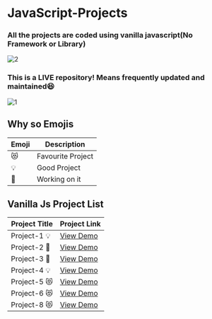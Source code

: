 # JavaScript-Projects
### All the projects are coded using vanilla javascript(No Framework or Library)
![2](https://media.wired.com/photos/59322df1a312645844993529/master/pass/testing.gif)

### This is a LIVE repository! Means frequently updated and maintained:laughing: 
![1](https://i.ya-webdesign.com/images/transparent-live-animated-gif-12.gif) 

## Why so Emojis

| Emoji                             | Description                                                             |
| ------------------------------------------ | ------------------------------------------------------------------------ |
| :heart_eyes_cat:                                  | Favourite Project|
|   💡                      | Good Project      |
| 📕                              | Working on it |

## Vanilla Js Project List 

| Project Title                              | Project Link                                                             |
| ------------------------------------------ | ------------------------------------------------------------------------ |
| Project-1 💡                                 | [View Demo](https://cselonewolf.github.io/JavaScript-Projects/Project-1/)             |
| Project-2 📕                         | [View Demo](https://cselonewolf.github.io/JavaScript-Projects/Project-2/)       |
| Project-3 📕                              | [View Demo](https://cselonewolf.github.io/JavaScript-Projects/Project-3/)            |
| Project-4 💡                                 | [View Demo](https://cselonewolf.github.io/JavaScript-Projects/Project-4/)             |
| Project-5 :heart_eyes_cat:                                 | [View Demo](https://cselonewolf.github.io/JavaScript-Projects/Project-5/)|
| Project-6 :heart_eyes_cat:                                 | [View Demo](https://cselonewolf.github.io/JavaScript-Projects/Project-6/)|
| Project-8 :heart_eyes_cat:                                 | [View Demo](https://cselonewolf.github.io/JavaScript-Projects/Project-8/)|

